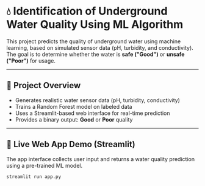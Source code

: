 
# 💧 Identification of Underground Water Quality Using ML Algorithm

This project predicts the quality of underground water using machine learning, based on simulated sensor data (pH, turbidity, and conductivity). The goal is to determine whether the water is **safe ("Good")** or **unsafe ("Poor")** for usage.

---

## 📌 Project Overview

- Generates realistic water sensor data (pH, turbidity, conductivity)
- Trains a Random Forest model on labeled data
- Uses a Streamlit-based web interface for real-time prediction
- Provides a binary output: **Good** or **Poor** quality

---

## 🚀 Live Web App Demo (Streamlit)

The app interface collects user input and returns a water quality prediction using a pre-trained ML model.

```bash
streamlit run app.py

